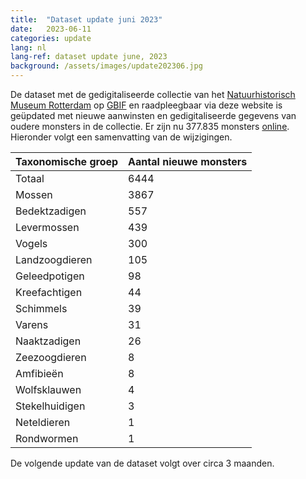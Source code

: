 ```yaml
---
title:  "Dataset update juni 2023"
date:   2023-06-11
categories: update
lang: nl
lang-ref: dataset update june, 2023
background: /assets/images/update202306.jpg
---
```


De dataset met de gedigitaliseerde collectie van het [Natuurhistorisch Museum Rotterdam](https://www.hetnatuurhistorisch.nl/) op [GBIF](https://www.gbif.org/) en raadpleegbaar via deze website is geüpdated met nieuwe aanwinsten en gedigitaliseerde gegevens van oudere monsters in de collectie. Er zijn nu 377.835 monsters [online](https://specimens.hetnatuurhistorisch.nl/nl/data). Hieronder volgt een samenvatting van de wijzigingen.

Taxonomische groep | Aantal nieuwe monsters
---------- | ---------- 
Totaal | 6444
Mossen | 3867
Bedektzadigen | 557
Levermossen | 439
Vogels | 300
Landzoogdieren | 105
Geleedpotigen | 98
Kreefachtigen | 44
Schimmels | 39
Varens | 31
Naaktzadigen | 26
Zeezoogdieren | 8
Amfibieën | 8
Wolfsklauwen | 4
Stekelhuidigen | 3
Neteldieren | 1
Rondwormen | 1

De volgende update van de dataset volgt over circa 3 maanden.
